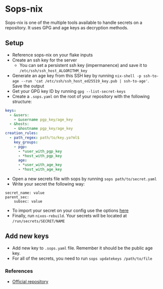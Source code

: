 # Sops-nix

Sops-nix is one of the multiple tools available to handle secrets on a repository. It uses GPG and age keys as decryption methods.

## Setup

- Reference sops-nix on your flake inputs
- Create an ssh key for the server
  - You can set a persistent ssh key (impermanence) and save it to `/etc/ssh/ssh_host_ALGORITHM_key`
- Generate an age key from this SSH key by running `nix-shell -p ssh-to-age --run 'cat /etc/ssh/ssh_host_ed25519_key.pub | ssh-to-age'`. Save the output
- Get your GPG key ID by running `gpg --list-secret-keys`
- Create a `.sops.yaml` on the root of your repository with the following structure:
```yaml
keys:
  - &users:
    - &username pgp_key/age_key 
  - &hosts:
    - &hostname pgp_key/age_key
creation_rules:
  - path_regex: path/to/key.ya?ml$
    key_groups:
    - pgp:
      - *user_with_pgp_key
	  - *host_with_pgp_key
      age:
      - *user_with_age_key
	  - *host_with_age_key
```
- Open a new secrets file with sops by running `sops path/to/secret.yaml`
- Write your secret the following way:
```
secret_name: value
parent_sec:
	subsec: value
```
- To import your secret on your config use the options [here](https://github.com/Mic92/sops-nix/blob/master/modules/sops/default.nix)
- Finally, run `nixos-rebuild`. Your secrets will be located at `/run/secrets/SECRET/NAME`

## Add new keys

- Add new key to `.sops.yaml` file. Remember it should be the public age key.
- For all of the secrets, you need to run `sops updatekeys /path/to/file`

### References
- [Official repository](https://github.com/Mic92/sops-nix)
